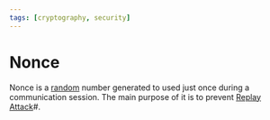 ```yaml
---
tags: [cryptography, security]
---
```


# Nonce

Nonce is a [random](202207162147.md) number generated to used just once during a
communication session. The main purpose of it is to prevent [Replay Attack](202209262121.md)#.
